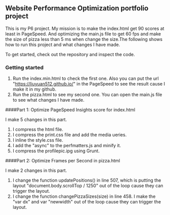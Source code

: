 ## Website Performance Optimization portfolio project

This is my P6 project. My mission is to make the index.html get 90 scores at least in PageSpeed. And optimizing the main.js file to get 60 fps and make the size of pizza less than 5 ms when change the size.The following shows how to run this project and what changes I have made.

To get started, check out the repository and inspect the code.

### Getting started
1. Run the index.min.html to check the first one. Also you can put the url "https://liuyuan512.github.io/" in the PageSpeed to see the result cause I make it in my github.
2. Run the pizza.html to see my second one. You can open the main.js file to see what changes I have made.

####Part 1: Optimize PageSpeed Insights score for index.html

I make 5 changes in this part.

1. I compress the html file.
2. I compress the print.css file and add the media ueries.
3. I inline the style.css file.
4. I add the "async" to the perfmatters.js and minify it.
5. I compress the profilepic.ipg using Grunt.

####Part 2: Optimize Frames per Second in pizza.html

I make 2 changes in this part.

1. I change the function updatePositions() in line 507, which is putting the layout "document.body.scrollTop / 1250" out of the loop cause they can trigger the layout.
2. I change the function changePizzaSizes(size) in line 458. I make the "var dx" and var "newwidth" out of the loop cause they can trigger the layout.
